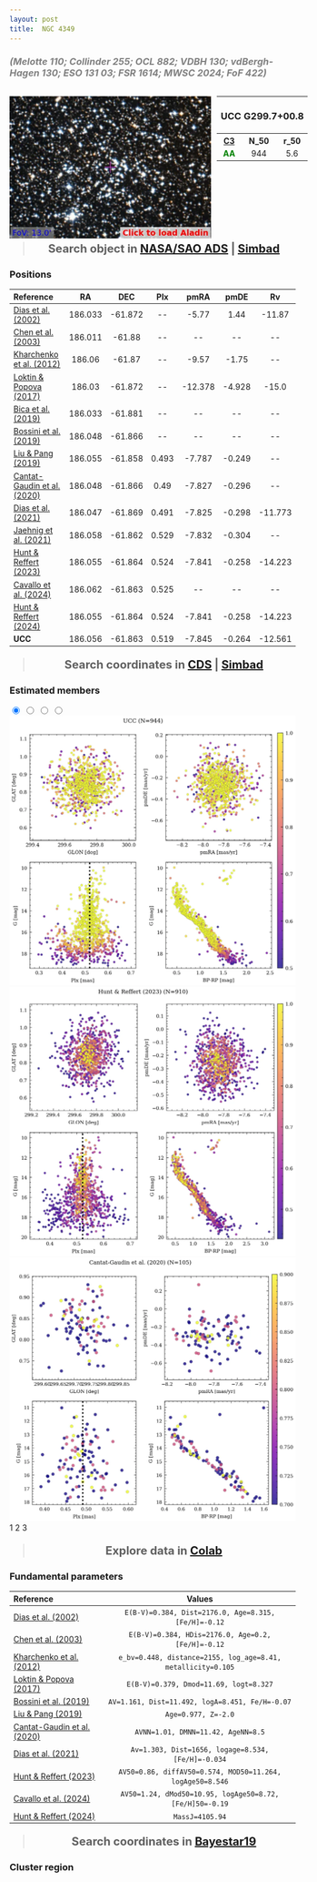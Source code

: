```yaml
---
layout: post
title:  NGC 4349
---
```

<h3><span style="color: #808080;"><i>(Melotte 110; Collinder 255; OCL 882; VDBH 130; vdBergh-Hagen 130; ESO 131 03; FSR 1614; MWSC 2024; FoF 422)</i></span></h3><div style="display: flex; justify-content: space-between; width:720px;height:250px">
<div style="text-align: center;">

<!-- Static image + data attributes for FOV and target -->
<img id="aladin_img"
     data-umami-event="aladin_load"
     src="https://raw.githubusercontent.com/ucc23/Q4P/main/plots/ngc4349_aladin.webp"
     alt="Click to load Aladin Lite" 
     style="width:355px;height:250px; cursor: pointer;"
     data-fov="0.187" 
     data-target="186.056 -61.863"/>
<!-- Div to contain Aladin Lite viewer -->
<div id="aladin-lite-div" style="width:355px;height:250px;display:none;"></div>
<!-- Aladin Lite script (will be loaded after the image is clicked) -->
<script src="{{ site.baseurl }}/scripts/aladin_load.js"></script>

</div>
<!-- Left block -->

<table style="width:355px;height:250px;">
  <!-- Row 1 (title) -->
  <tr>
    <td colspan="5"><h3>UCC G299.7+00.8</h3></td>
  </tr>
  <!-- Row 2 -->
  <tr>
    <th style="text-align: center;"><a href="https://ucc.ar/faq#what-is-the-c3-parameter" title="Combined class">C3</a></th>
    <th style="text-align: center;"><div title="Stars with membership probability >50%">N_50</div></th>
    <th style="text-align: center;"><div title="Radius that contains half the members [arcmin]">r_50</div></th>
  </tr>
  <!-- Row 3 -->
  <tr>
    <td style="text-align: center;"><span style="color: green; font-weight: bold;">A</span><span style="color: green; font-weight: bold;">A</span></td>
    <td style="text-align: center;">944</td>
    <td style="text-align: center;">5.6</td>
  </tr>
</table>
</div>

> <p style="text-align:center; font-weight: bold; font-size:20px">Search object in <a data-umami-event="nasa_search" href="https://ui.adsabs.harvard.edu/search/q=%20collection%3Aastronomy%20body%3A%22NGC%204349%22&sort=date%20desc%2C%20bibcode%20desc&p_=0" target="_blank">NASA/SAO ADS</a> | <a data-umami-event="simbad_search" href="https://simbad.cds.unistra.fr/simbad/sim-id-refs?Ident=ngc4349" target="_blank">Simbad</a></p>


### Positions

| Reference    | RA    | DEC   | Plx  | pmRA  | pmDE   |  Rv  |
| :---         | :---: | :---: | :---: | :---: | :---: | :---: |
|[Dias et al. (2002)](https://ui.adsabs.harvard.edu/abs/2002A%26A...389..871D) | 186.033 | -61.872 | -- | -5.77 | 1.44 | -11.87 |
|[Chen et al. (2003)](https://ui.adsabs.harvard.edu/abs/2003AJ....125.1397C) | 186.011 | -61.88 | -- | -- | -- | -- |
|[Kharchenko et al. (2012)](https://ui.adsabs.harvard.edu/abs/2012A%26A...543A.156K) | 186.06 | -61.87 | -- | -9.57 | -1.75 | -- |
|[Loktin & Popova (2017)](https://ui.adsabs.harvard.edu/abs/2017AstBu..72..257L) | 186.03 | -61.872 | -- | -12.378 | -4.928 | -15.0 |
|[Bica et al. (2019)](https://ui.adsabs.harvard.edu/abs/2019AJ....157...12B) | 186.033 | -61.881 | -- | -- | -- | -- |
|[Bossini et al. (2019)](https://ui.adsabs.harvard.edu/abs/2019A%26A...623A.108B) | 186.048 | -61.866 | -- | -- | -- | -- |
|[Liu & Pang (2019)](https://ui.adsabs.harvard.edu/abs/2019ApJS..245...32L) | 186.055 | -61.858 | 0.493 | -7.787 | -0.249 | -- |
|[Cantat-Gaudin et al. (2020)](https://ui.adsabs.harvard.edu/abs/2020A%26A...640A...1C) | 186.048 | -61.866 | 0.49 | -7.827 | -0.296 | -- |
|[Dias et al. (2021)](https://ui.adsabs.harvard.edu/abs/2021MNRAS.504..356D) | 186.047 | -61.869 | 0.491 | -7.825 | -0.298 | -11.773 |
|[Jaehnig et al. (2021)](https://ui.adsabs.harvard.edu/abs/2021ApJ...923..129J) | 186.058 | -61.862 | 0.529 | -7.832 | -0.304 | -- |
|[Hunt & Reffert (2023)](https://ui.adsabs.harvard.edu/abs/2023A%26A...673A.114H) | 186.055 | -61.864 | 0.524 | -7.841 | -0.258 | -14.223 |
|[Cavallo et al. (2024)](https://ui.adsabs.harvard.edu/abs/2024AJ....167...12C) | 186.062 | -61.863 | 0.525 | -- | -- | -- |
|[Hunt & Reffert (2024)](https://ui.adsabs.harvard.edu/abs/2024A%26A...686A..42H) | 186.055 | -61.864 | 0.524 | -7.841 | -0.258 | -14.223 |
| **UCC** |186.056 | -61.863 | 0.519 | -7.845 | -0.264 | -12.561 |

> <p style="text-align:center; font-weight: bold; font-size:20px">Search coordinates in <a data-umami-event="cds_coord_search" href="https://cdsportal.u-strasbg.fr/?target=186.056,-61.863" target="_blank">CDS</a> | <a data-umami-event="simbad_coord_search" href="https://simbad.cds.unistra.fr/mobile/object_list.html?coord=186.056%20-61.863&output=json&radius=5&userEntry=ngc4349" target="_blank">Simbad</a></p>

### Estimated members

<div class="carousel">
<input type="radio" name="radio-btn" id="slide1" checked>
<input type="radio" name="radio-btn" id="slide1">
<input type="radio" name="radio-btn" id="slide2">
<input type="radio" name="radio-btn" id="slide3">
<div class="slides">
<div class="slide">
<a href="https://raw.githubusercontent.com/ucc23/Q4P/main/plots/UCC/ngc4349.webp" target="_blank">
<img src="https://raw.githubusercontent.com/ucc23/Q4P/main/plots/UCC/ngc4349.webp" alt="NGC 4349 UCC">
</a>
</div>
<div class="slide">
<a href="https://raw.githubusercontent.com/ucc23/Q4P/main/plots/HUNT23/ngc4349.webp" target="_blank">
<img src="https://raw.githubusercontent.com/ucc23/Q4P/main/plots/HUNT23/ngc4349.webp" alt="NGC 4349 HUNT23">
</a>
</div>
<div class="slide">
<a href="https://raw.githubusercontent.com/ucc23/Q4P/main/plots/CANTAT20/ngc4349.webp" target="_blank">
<img src="https://raw.githubusercontent.com/ucc23/Q4P/main/plots/CANTAT20/ngc4349.webp" alt="NGC 4349 CANTAT20">
</a>
</div>
</div>
<div class="indicators">
<label for="slide1">1</label>
<label for="slide2">2</label>
<label for="slide3">3</label>
</div>
</div>


> <p style="text-align:center; font-weight: bold; font-size:20px">Explore data in <a data-umami-event="colab" href="https://colab.research.google.com/github/ucc23/ucc/blob/main/assets/notebook.ipynb" target="_blank">Colab</a></p>


### Fundamental parameters

| Reference |  Values |
| :---      |  :---:  |
| [Dias et al. (2002)](https://ui.adsabs.harvard.edu/abs/2002A%26A...389..871D) | `E(B-V)=0.384, Dist=2176.0, Age=8.315, [Fe/H]=-0.12` |
| [Chen et al. (2003)](https://ui.adsabs.harvard.edu/abs/2003AJ....125.1397C) | `E(B-V)=0.384, HDis=2176.0, Age=0.2, [Fe/H]=-0.12` |
| [Kharchenko et al. (2012)](https://ui.adsabs.harvard.edu/abs/2012A%26A...543A.156K) | `e_bv=0.448, distance=2155, log_age=8.41, metallicity=0.105` |
| [Loktin & Popova (2017)](https://ui.adsabs.harvard.edu/abs/2017AstBu..72..257L) | `E(B-V)=0.379, Dmod=11.69, logt=8.327` |
| [Bossini et al. (2019)](https://ui.adsabs.harvard.edu/abs/2019A%26A...623A.108B) | `AV=1.161, Dist=11.492, logA=8.451, Fe/H=-0.07` |
| [Liu & Pang (2019)](https://ui.adsabs.harvard.edu/abs/2019ApJS..245...32L) | `Age=0.977, Z=-2.0` |
| [Cantat-Gaudin et al. (2020)](https://ui.adsabs.harvard.edu/abs/2020A%26A...640A...1C) | `AVNN=1.01, DMNN=11.42, AgeNN=8.5` |
| [Dias et al. (2021)](https://ui.adsabs.harvard.edu/abs/2021MNRAS.504..356D) | `Av=1.303, Dist=1656, logage=8.534, [Fe/H]=-0.034` |
| [Hunt & Reffert (2023)](https://ui.adsabs.harvard.edu/abs/2023A%26A...673A.114H) | `AV50=0.86, diffAV50=0.574, MOD50=11.264, logAge50=8.546` |
| [Cavallo et al. (2024)](https://ui.adsabs.harvard.edu/abs/2024AJ....167...12C) | `AV50=1.24, dMod50=10.95, logAge50=8.72, [Fe/H]50=-0.19` |
| [Hunt & Reffert (2024)](https://ui.adsabs.harvard.edu/abs/2024A%26A...686A..42H) | `MassJ=4105.94` |

> <p style="text-align:center; font-weight: bold; font-size:20px">Search coordinates in <a data-umami-event="bayestar" href="http://argonaut.skymaps.info/query?lon=299.729%20&lat=0.84&coordsys=gal&mapname=bayestar2019" target="_blank">Bayestar19</a></p>


### Cluster region

<html lang="en">
  <body>
    <center>
    <div id="plot-params"
         data-oc-name="ngc4349"
         data-ra-center="186.05"
         data-dec-center="-61.87"
         data-rad-deg="5.6"
         data-plx="0.519">
    </div>
    <div id="plot-container">
        <div id="plot"></div>
    </div>
    <script defer type="module" src="{{ site.baseurl }}/scripts/radec_scatter.js"></script>
    </center>
  </body>
</html>
<br>
